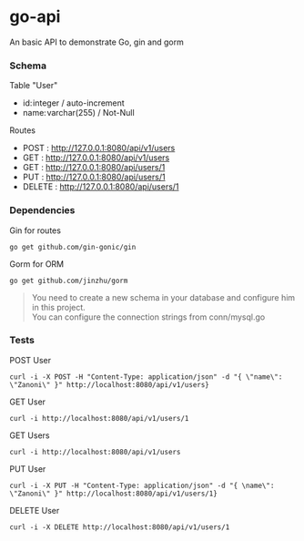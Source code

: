 ﻿# go-api

An basic API to demonstrate Go, gin and gorm

### Schema

Table "User"
* id: integer / auto-increment
* name: varchar(255) / Not-Null

Routes
* POST : http://127.0.0.1:8080/api/v1/users
* GET : http://127.0.0.1:8080/api/v1/users
* GET : http://127.0.0.1:8080/api/users/1
* PUT : http://127.0.0.1:8080/api/users/1
* DELETE : http://127.0.0.1:8080/api/users/1

### Dependencies 

Gin for routes
```
go get github.com/gin-gonic/gin
```
Gorm for ORM
```
go get github.com/jinzhu/gorm
```
> You need to create a new schema in your database and configure him in this project.<br>
> You can configure the connection strings from conn/mysql.go

### Tests

POST User
```
curl -i -X POST -H "Content-Type: application/json" -d "{ \"name\": \"Zanoni\" }" http://localhost:8080/api/v1/users}
```

GET User
```
curl -i http://localhost:8080/api/v1/users/1
```

GET Users
```
curl -i http://localhost:8080/api/v1/users
```

PUT User
```
curl -i -X PUT -H "Content-Type: application/json" -d "{ \name\": \"Zanoni\" }" http://localhost:8080/api/v1/users/1}
```

DELETE User
```
curl -i -X DELETE http://localhost:8080/api/v1/users/1
```

